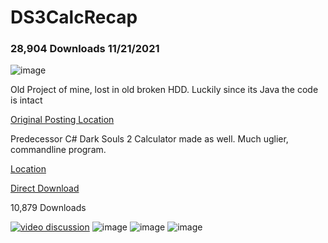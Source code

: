 # DS3CalcRecap

### 28,904 Downloads 11/21/2021

![image](https://i.imgur.com/AAQErd6.png)



Old Project of mine, lost in old broken HDD.
Luckily since its Java the code is intact

[Original Posting Location](https://darksouls3.wiki.fextralife.com/Build+Calculator)


Predecessor C# Dark Souls 2 Calculator made as well. Much uglier, commandline program.

[Location](https://darksouls2.wiki.fextralife.com/Stat+Calculators)

[Direct Download](https://www.mediafire.com/file/s950b725u8vnain/Portalz_DS2_SoulCalc_1.2.exe/file)

10,879 Downloads

[![video discussion](https://github.com/MatthewHoque/DS3CalcRecap/blob/main/ReadMeSources/YTLink.png)](https://youtu.be/rCv-Rt_5bC4?t=323)
![image](https://github.com/MatthewHoque/DS3CalcRecap/blob/main/ReadMeSources/1.png)
![image](https://github.com/MatthewHoque/DS3CalcRecap/blob/main/ReadMeSources/3.png)
![image](https://github.com/MatthewHoque/DS3CalcRecap/blob/main/ReadMeSources/2.png)
